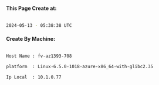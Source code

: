 
   
#### This Page Create at:

```bash

2024-05-13 - 05:38:38 UTC

```

#### Create By Machine:

```bash

Host Name : fv-az1393-708

platform  : Linux-6.5.0-1018-azure-x86_64-with-glibc2.35

Ip Local  : 10.1.0.77

```

